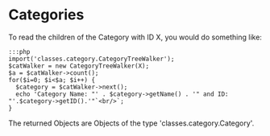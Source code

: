 # Categories

To read the children of the Category with ID X, you would do something like:

	:::php
	import('classes.category.CategoryTreeWalker');
	$catWalker = new CategoryTreeWalker(X);
	$a = $catWalker->count();
	for($i=0; $i<$a; $i++) {
	  $category = $catWalker->next();
	  echo 'Category Name: "' . $category->getName() . '" and ID: "'.$category->getID().'"`<br/>`;
	}


The returned Objects are Objects of the type 'classes.category.Category'.
